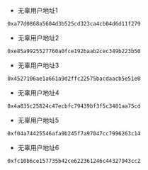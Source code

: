 * 无辜用户地址1

```
0xa77d0868a5604d3b525cd323ca4cb04d6d11f279
```

* 无辜用户地址2

```
0xe85a9925527760a0fce192baab2cec349b223b50
```

* 无辜用户地址3

```
0x4527106ae1a661a9d2ffc22575bacdaacb5e51e0
```

* 无辜用户地址4

```
0x4a835c25824c47ecbfc79439bf3f5c3481aa75cd
```

* 无辜用户地址5

```
0xf04a74425546afa9b245f7a97047cc7996263c14
```

* 无辜用户地址6

```
0xfc10b6ce157735b42ce622361246c44327943cc2
```
